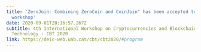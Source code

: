 ```yaml
---
title: 'ZeroJoin: Combining ZeroCoin and CoinJoin" has been accepted to CBT2020
  workshop'
date: 2020-09-01T20:16:57.267Z
subtitle: 4th International Workshop on Cryptocurrencies and Blockchain
  Technology - CBT 2020
link: https://deic-web.uab.cat/cbt/cbt2020/#program
---
```

